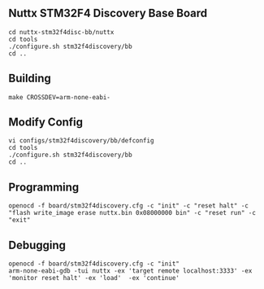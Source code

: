Nuttx STM32F4 Discovery Base Board
-------------

    cd nuttx-stm32f4disc-bb/nuttx
    cd tools  
    ./configure.sh stm32f4discovery/bb
    cd ..

Building
---------

    make CROSSDEV=arm-none-eabi-


Modify Config
--------------------

    vi configs/stm32f4discovery/bb/defconfig
    cd tools
    ./configure.sh stm32f4discovery/bb
    cd ..


Programming
------------

    openocd -f board/stm32f4discovery.cfg -c "init" -c "reset halt" -c "flash write_image erase nuttx.bin 0x08000000 bin" -c "reset run" -c "exit"


Debugging
-------

    openocd -f board/stm32f4discovery.cfg -c "init"
    arm-none-eabi-gdb -tui nuttx -ex 'target remote localhost:3333' -ex 'monitor reset halt' -ex 'load'  -ex 'continue'


